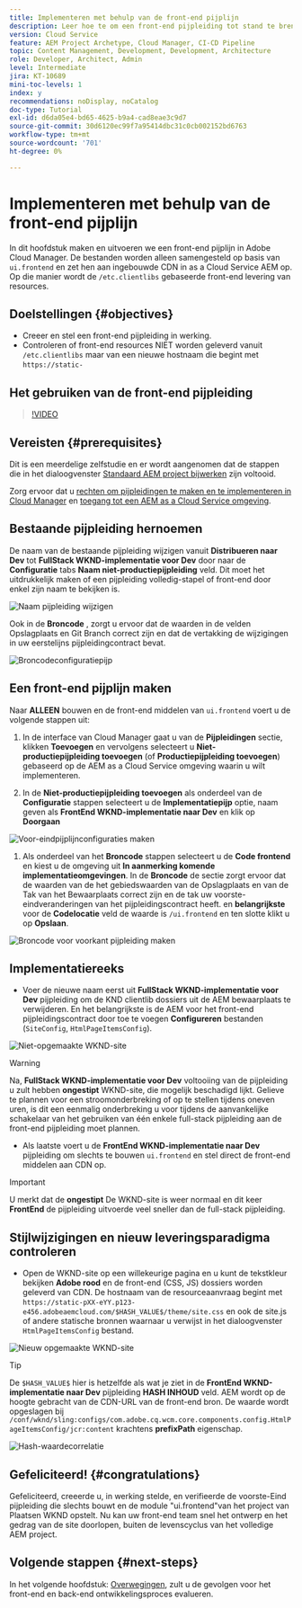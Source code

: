 ```yaml
---
title: Implementeren met behulp van de front-end pijplijn
description: Leer hoe te om een front-end pijpleiding tot stand te brengen en in werking te stellen die front-end middelen bouwt en aan ingebouwde CDN in AEM as a Cloud Service opstelt.
version: Cloud Service
feature: AEM Project Archetype, Cloud Manager, CI-CD Pipeline
topic: Content Management, Development, Development, Architecture
role: Developer, Architect, Admin
level: Intermediate
jira: KT-10689
mini-toc-levels: 1
index: y
recommendations: noDisplay, noCatalog
doc-type: Tutorial
exl-id: d6da05e4-bd65-4625-b9a4-cad8eae3c9d7
source-git-commit: 30d6120ec99f7a95414dbc31c0cb002152bd6763
workflow-type: tm+mt
source-wordcount: '701'
ht-degree: 0%

---
```


# Implementeren met behulp van de front-end pijplijn

In dit hoofdstuk maken en uitvoeren we een front-end pijplijn in Adobe Cloud Manager. De bestanden worden alleen samengesteld op basis van `ui.frontend` en zet hen aan ingebouwde CDN in as a Cloud Service AEM op. Op die manier wordt de  `/etc.clientlibs` gebaseerde front-end levering van resources.


## Doelstellingen {#objectives}

* Creeer en stel een front-end pijpleiding in werking.
* Controleren of front-end resources NIET worden geleverd vanuit `/etc.clientlibs` maar van een nieuwe hostnaam die begint met `https://static-`

## Het gebruiken van de front-end pijpleiding

>[!VIDEO](https://video.tv.adobe.com/v/3409420?quality=12&learn=on)

## Vereisten {#prerequisites}

Dit is een meerdelige zelfstudie en er wordt aangenomen dat de stappen die in het dialoogvenster [Standaard AEM project bijwerken](./update-project.md) zijn voltooid.

Zorg ervoor dat u [rechten om pijpleidingen te maken en te implementeren in Cloud Manager](https://experienceleague.adobe.com/docs/experience-manager-cloud-manager/content/requirements/users-and-roles.html?lang=en#role-definitions) en [toegang tot een AEM as a Cloud Service omgeving](https://experienceleague.adobe.com/docs/experience-manager-cloud-service/content/implementing/using-cloud-manager/manage-environments.html).

## Bestaande pijpleiding hernoemen

De naam van de bestaande pijpleiding wijzigen vanuit __Distribueren naar Dev__ tot  __FullStack WKND-implementatie voor Dev__ door naar de __Configuratie__ tabs __Naam niet-productiepijpleiding__ veld. Dit moet het uitdrukkelijk maken of een pijpleiding volledig-stapel of front-end door enkel zijn naam te bekijken is.

![Naam pijpleiding wijzigen](assets/fullstack-wknd-deploy-dev-pipeline.png)


Ook in de __Broncode__ , zorgt u ervoor dat de waarden in de velden Opslagplaats en Git Branch correct zijn en dat de vertakking de wijzigingen in uw eerstelijns pijpleidingcontract bevat.

![Broncodeconfiguratiepijp](assets/fullstack-wknd-source-code-config.png)


## Een front-end pijplijn maken

Naar __ALLEEN__ bouwen en de front-end middelen van `ui.frontend` voert u de volgende stappen uit:

1. In de interface van Cloud Manager gaat u van de __Pijpleidingen__ sectie, klikken __Toevoegen__ en vervolgens selecteert u __Niet-productiepijpleiding toevoegen__ (of __Productiepijpleiding toevoegen__) gebaseerd op de AEM as a Cloud Service omgeving waarin u wilt implementeren.

1. In de __Niet-productiepijpleiding toevoegen__ als onderdeel van de __Configuratie__ stappen selecteert u de __Implementatiepijp__ optie, naam geven als __FrontEnd WKND-implementatie naar Dev__ en klik op __Doorgaan__

![Voor-eindpijplijnconfiguraties maken](assets/create-frontend-pipeline-configs.png)

1. Als onderdeel van het __Broncode__ stappen selecteert u de __Code frontend__ en kiest u de omgeving uit __In aanmerking komende implementatieomgevingen__. In de __Broncode__ de sectie zorgt ervoor dat de waarden van de het gebiedswaarden van de Opslagplaats en van de Tak van het Bewaarplaats correct zijn en de tak uw voorste-eindveranderingen van het pijpleidingscontract heeft.
en __belangrijkste__ voor de __Codelocatie__ veld de waarde is `/ui.frontend` en ten slotte klikt u op __Opslaan__.

![Broncode voor voorkant pijpleiding maken](assets/create-frontend-pipeline-source-code.png)


## Implementatiereeks

* Voer de nieuwe naam eerst uit __FullStack WKND-implementatie voor Dev__ pijpleiding om de KND clientlib dossiers uit de AEM bewaarplaats te verwijderen. En het belangrijkste is de AEM voor het front-end pijpleidingscontract door toe te voegen __Configureren__ bestanden (`SiteConfig`, `HtmlPageItemsConfig`).

![Niet-opgemaakte WKND-site](assets/unstyled-wknd-site.png)

>[!WARNING]
>
>Na, __FullStack WKND-implementatie voor Dev__ voltooiing van de pijpleiding u zult hebben __ongestipt__ WKND-site, die mogelijk beschadigd lijkt. Gelieve te plannen voor een stroomonderbreking of op te stellen tijdens oneven uren, is dit een eenmalig onderbreking u voor tijdens de aanvankelijke schakelaar van het gebruiken van één enkele full-stack pijpleiding aan de front-end pijpleiding moet plannen.


* Als laatste voert u de __FrontEnd WKND-implementatie naar Dev__ pijpleiding om slechts te bouwen `ui.frontend` en stel direct de front-end middelen aan CDN op.

>[!IMPORTANT]
>
>U merkt dat de __ongestipt__ De WKND-site is weer normaal en dit keer __FrontEnd__ de pijpleiding uitvoerde veel sneller dan de full-stack pijpleiding.

## Stijlwijzigingen en nieuw leveringsparadigma controleren

* Open de WKND-site op een willekeurige pagina en u kunt de tekstkleur bekijken __Adobe rood__ en de front-end (CSS, JS) dossiers worden geleverd van CDN. De hostnaam van de resourceaanvraag begint met `https://static-pXX-eYY.p123-e456.adobeaemcloud.com/$HASH_VALUE$/theme/site.css` en ook de site.js of andere statische bronnen waarnaar u verwijst in het dialoogvenster `HtmlPageItemsConfig` bestand.


![Nieuw opgemaakte WKND-site](assets/newly-styled-wknd-site.png)



>[!TIP]
>
>De `$HASH_VALUE$` hier is hetzelfde als wat je ziet in de __FrontEnd WKND-implementatie naar Dev__  pijpleiding __HASH INHOUD__ veld. AEM wordt op de hoogte gebracht van de CDN-URL van de front-end bron. De waarde wordt opgeslagen bij `/conf/wknd/sling:configs/com.adobe.cq.wcm.core.components.config.HtmlPageItemsConfig/jcr:content` krachtens __prefixPath__ eigenschap.


![Hash-waardecorrelatie](assets/hash-value-correlartion.png)



## Gefeliciteerd! {#congratulations}

Gefeliciteerd, creeerde u, in werking stelde, en verifieerde de voorste-Eind pijpleiding die slechts bouwt en de module &quot;ui.frontend&quot;van het project van Plaatsen WKND opstelt. Nu kan uw front-end team snel het ontwerp en het gedrag van de site doorlopen, buiten de levenscyclus van het volledige AEM project.

## Volgende stappen {#next-steps}

In het volgende hoofdstuk: [Overwegingen](considerations.md), zult u de gevolgen voor het front-end en back-end ontwikkelingsproces evalueren.
